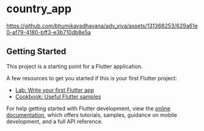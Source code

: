 # country_app



https://github.com/bhumikavadhavana/adv_viva/assets/131368253/629a61e0-af79-4180-bff3-e3b710db8e5a



## Getting Started

This project is a starting point for a Flutter application.

A few resources to get you started if this is your first Flutter project:

- [Lab: Write your first Flutter app](https://docs.flutter.dev/get-started/codelab)
- [Cookbook: Useful Flutter samples](https://docs.flutter.dev/cookbook)

For help getting started with Flutter development, view the
[online documentation](https://docs.flutter.dev/), which offers tutorials,
samples, guidance on mobile development, and a full API reference.
